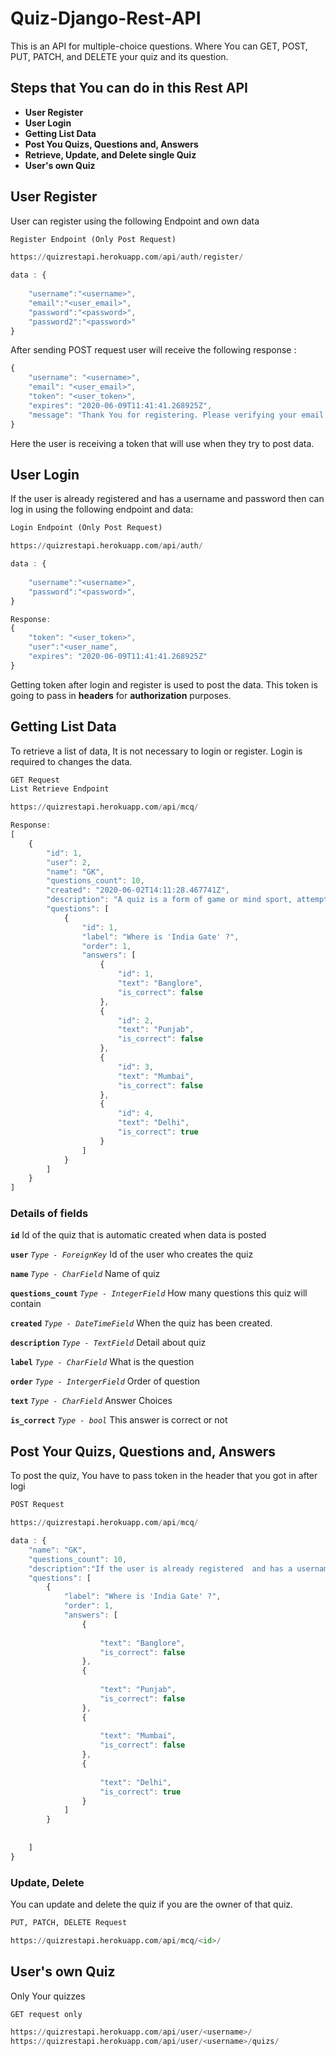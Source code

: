 # Quiz-Django-Rest-API
This is an API for multiple-choice questions. Where You can GET, POST, PUT, PATCH, and DELETE your quiz and its question.


## Steps that You can do in this Rest API

- **User Register**
- **User Login**
- **Getting List Data**
- **Post You Quizs, Questions and, Answers**
- **Retrieve, Update, and Delete single Quiz**
- **User's own Quiz**

## User Register
User can register using the following Endpoint and own data

```python
Register Endpoint (Only Post Request)

https://quizrestapi.herokuapp.com/api/auth/register/
```
```javascript
data : {
    
	"username":"<username>",
	"email":"<user_email>",
	"password":"<password>",
	"password2":"<password>"
}

```
After sending POST request user will  receive the following response :
```javascript
{
    "username": "<username>",
    "email": "<user_email>",
    "token": "<user_token>",
    "expires": "2020-06-09T11:41:41.268925Z",
    "message": "Thank You for registering. Please verifying your email before continuing !"
}

```
Here the user is receiving a token that will use when they try to post data.

## User Login
If the user is already registered  and has a username and password then can log in using the following endpoint and data:

```python
Login Endpoint (Only Post Request)

https://quizrestapi.herokuapp.com/api/auth/
```
```javascript
data : {
    
	"username":"<username>",
	"password":"<password>",
}
```
```javascript
Response:
{
    "token": "<user_token>",
    "user":"<user_name",
    "expires": "2020-06-09T11:41:41.268925Z"
}

```
Getting token after login and register is used to post the data. This token is going to pass in **headers** for **authorization** purposes.


## Getting List Data
To retrieve a list of data, It is not necessary to login or register. Login is required to changes the data.
```python
GET Request
List Retrieve Endpoint

https://quizrestapi.herokuapp.com/api/mcq/

```
```javascript
Response:
[
    {
        "id": 1,
        "user": 2,
        "name": "GK",
        "questions_count": 10,
        "created": "2020-06-02T14:11:28.467741Z",
        "description": "A quiz is a form of game or mind sport, attempt to answer questions correctly. It is a game to test ... Views. Read · Edit · View history ...",
        "questions": [
            {
                "id": 1,
                "label": "Where is 'India Gate' ?",
                "order": 1,
                "answers": [
                    {
                        "id": 1,
                        "text": "Banglore",
                        "is_correct": false
                    },
                    {
                        "id": 2,
                        "text": "Punjab",
                        "is_correct": false
                    },
                    {
                        "id": 3,
                        "text": "Mumbai",
                        "is_correct": false
                    },
                    {
                        "id": 4,
                        "text": "Delhi",
                        "is_correct": true
                    }
                ]
            }
        ]
    }
]

```
### Details of fields

**```id```**
Id of the quiz that is automatic created when data is posted


**```user```**
*```Type - ForeignKey```*
Id of the user who creates the quiz


**```name```**
*```Type - CharField```*
Name of quiz


**```questions_count```**
*```Type - IntegerField```*
How many questions this quiz will  contain


**```created```**
*```Type - DateTimeField```*
When the quiz has been created.


**```description```**
*```Type - TextField```*
Detail about quiz


**```label```**
*```Type - CharField```*
What is the question

**```order```**
*```Type - IntergerField```*
Order of question


**```text```**
*```Type - CharField```*
Answer Choices


**```is_correct```**
*```Type - bool```*
This answer is correct or not


## Post Your Quizs, Questions and, Answers
To post the quiz, You have to pass token in the header that you got in after logi

```python
POST Request

https://quizrestapi.herokuapp.com/api/mcq/

```

```javascript
data : {
    "name": "GK",
    "questions_count": 10,
    "description":"If the user is already registered  and has a usernamIf the user is already registered  and has a username and password then can log in using the following endpoint and data:If the user is already registered  and has a username and password then can log in using the following endpoint and data:If the user is already registered  and has a username and password then can log in using the following endpoint and data:",
    "questions": [
        {
            "label": "Where is 'India Gate' ?",
            "order": 1,
            "answers": [
                {
                  
                    "text": "Banglore",
                    "is_correct": false
                },
                {
                   
                    "text": "Punjab",
                    "is_correct": false
                },
                {
                   
                    "text": "Mumbai",
                    "is_correct": false
                },
                {
                   
                    "text": "Delhi",
                    "is_correct": true
                }
            ]
        }
        
        
    ]
}
```
### Update, Delete 
You can update and delete the quiz if you are the owner of that quiz.


```python
PUT, PATCH, DELETE Request

https://quizrestapi.herokuapp.com/api/mcq/<id>/

```

## User's own Quiz
Only Your quizzes

```python
GET request only

https://quizrestapi.herokuapp.com/api/user/<username>/
https://quizrestapi.herokuapp.com/api/user/<username>/quizs/


```
